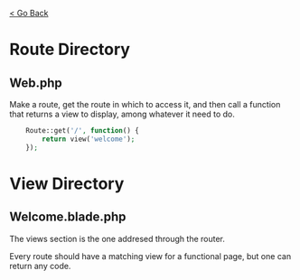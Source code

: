 [< Go Back](../README.md)

# Route Directory

## Web.php

Make a route, get the route in which to access it, and then call a function that returns a view to display, among whatever it need to do.

```php
    Route::get('/', function() {
        return view('welcome');
    });
```

# View Directory

## Welcome.blade.php

The views section is the one addresed through the router.

Every route should have a matching view for a functional page, but one can return any code.


